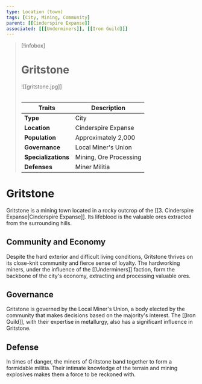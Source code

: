 ```yaml
---
type: Location (town)
tags: [City, Mining, Community]
parent: [[Cinderspire Expanse]]
associated: [[[Underminers]], [[Iron Guild]]]
---
```

> [!infobox]
> # Gritstone
> ![[gritstone.jpg]]
> ######
> | Traits         | Description                                                                                                                           |
> | -------------- | ------------------------------------------------------------------------------------------------------------------------------------- |
> | **Type** | City |
> | **Location** | Cinderspire Expanse |
> | **Population** | Approximately 2,000 |
> | **Governance** | Local Miner's Union |
> | **Specializations** | Mining, Ore Processing |
> | **Defenses** | Miner Militia |
# Gritstone

Gritstone is a mining town located in a rocky outcrop of the [[3. Cinderspire Expanse|Cinderspire Expanse]]. Its lifeblood is the valuable ores extracted from the surrounding hills.

## Community and Economy

Despite the hard exterior and difficult living conditions, Gritstone thrives on its close-knit community and fierce sense of loyalty. The hardworking miners, under the influence of the [[Underminers]] faction, form the backbone of the city's economy, extracting and processing valuable ores.

## Governance

Gritstone is governed by the Local Miner's Union, a body elected by the community that makes decisions based on the majority's interest. The [[Iron Guild]], with their expertise in metallurgy, also has a significant influence in Gritstone.

## Defense

In times of danger, the miners of Gritstone band together to form a formidable militia. Their intimate knowledge of the terrain and mining explosives makes them a force to be reckoned with.
